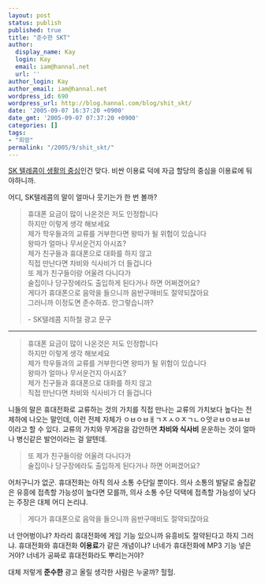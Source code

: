 ```yaml
---
layout: post
status: publish
published: true
title: "준수한 SKT"
author:
  display_name: Kay
  login: Kay
  email: iam@hannal.net
  url: ''
author_login: Kay
author_email: iam@hannal.net
wordpress_id: 690
wordpress_url: http://blog.hannal.com/blog/shit_skt/
date: '2005-09-07 16:37:20 +0900'
date_gmt: '2005-09-07 07:37:20 +0900'
categories: []
tags:
- "희망"
permalink: "/2005/9/shit_skt/"
---
```

<p><a href="http://justinus.linuxtop.co.kr/tt/index.php?pl=87">SK 텔레콤이 생활의 중심</a>인건 맞다. 비싼 이용료 덕에 자금 할당의 중심을 이용료에 둬야하니까.</p>
<p>어디, SK텔레콤의 말이 얼마나 웃기는가 한 번 볼까?</p>
<blockquote><p>휴대폰 요금이 많이 나온것은 저도 인정합니다<br />
하지만 이렇게 생각 해보세요<br />
제가 학우들과의 교류를 거부한다면 왕따가 될 위험이 있습니다<br />
왕따가 얼마나 무서운건지 아시죠?<br />
제가 친구들과 휴대폰으로 대화를 하지 않고<br />
직접 만난다면 차비와 식사비가 더 들겁니다<br />
또 제가 친구들이랑 어울려 다니다가<br />
술집이나 당구장에라도 출입하게 된다거나 하면 어쩌겠어요?<br />
게다가 휴대폰으로 음악을 들으니까 음반구매비도 절약되잖아요<br />
그러니까 이정도면 준수하죠. 안그렇습니까?</p>
<p>- SK텔레콤 지하철 광고 문구</p></blockquote>
<hr />
<blockquote><p>휴대폰 요금이 많이 나온것은 저도 인정합니다<br />
하지만 이렇게 생각 해보세요<br />
제가 학우들과의 교류를 거부한다면 왕따가 될 위험이 있습니다<br />
왕따가 얼마나 무서운건지 아시죠?<br />
제가 친구들과 휴대폰으로 대화를 하지 않고<br />
직접 만난다면 차비와 식사비가 더 들겁니다</p></blockquote>
<p>니들의 말은 휴대전화로 교류하는 것의 가치를 직접 만나는 교류의 가치보다 높다는 전제하에 나오는 말인데, 이런 전제 자체가 ㅇㅂㅇㅂㅐㄱㅈㅅㅇㅈㄱㄴㅇ앗ㄹㅂㅇㅂㅛㅂ 이라고 할 수 있다. 교류의 가치와 무게감을 감안하면 <strong>차비와 식사비</strong> 운운하는 것이 얼마나 병신같은 발언이라는 걸 알텐데.</p>
<blockquote><p>또 제가 친구들이랑 어울려 다니다가<br />
술집이나 당구장에라도 출입하게 된다거나 하면 어쩌겠어요?</p></blockquote>
<p>어처구니가 없군. 휴대전화는 아직 의사 소통 수단일 뿐이다. 의사 소통의 발달로 술집같은 유흥에 접촉할 가능성이 높다면 모를까, 의사 소통 수단 덕택에 접촉할 가능성이 낮다는 주장은 대체 어디 논리냐.</p>
<blockquote><p>게다가 휴대폰으로 음악을 들으니까 음반구매비도 절약되잖아요</p></blockquote>
<p>너 안어벙이냐? 차라리 휴대전화에 게임 기능 있으니까 유흥비도 절약된다고 하지 그러냐. 휴대전화와 휴대전화 <strong>이용료</strong>가 같은 개념이냐? 너네가 휴대전화에 MP3 기능 넣은거야? 너네가 공짜로 휴대전화라도 뿌리는거야?</p>
<p>대체 저렇게 <strong>준수한</strong> 광고 올릴 생각한 사람은 누굴까? 헐헐.</p>
